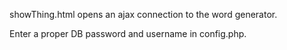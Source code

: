 showThing.html opens an ajax connection to the word generator.

Enter a proper DB password and username in config.php.